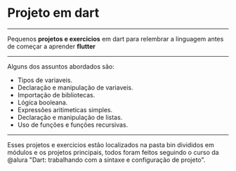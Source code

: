 # Projeto em dart
***
Pequenos **projetos e exercicios** em dart para relembrar a linguagem antes de começar a aprender __flutter__ 
***
Alguns dos assuntos abordados são:
- Tipos de variaveis.
- Declaração e manipulação de variaveis.
- Importação de bibliotecas.
- Lógica booleana.
- Expressões aritimeticas simples.
- Declaração e manipulação de listas.
- Uso de funções e funções recursivas.
***
Esses projetos e exercicios estão localizados na pasta bin divididos em módulos e os projetos principais, todos  foram feitos seguindo o curso da @alura "Dart: trabalhando com a sintaxe e configuração de projeto".
